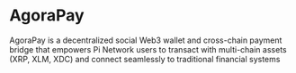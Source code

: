 # AgoraPay
AgoraPay is a decentralized social Web3 wallet and cross-chain payment bridge that empowers Pi Network users to transact with multi-chain assets (XRP, XLM, XDC) and connect seamlessly to traditional financial systems
